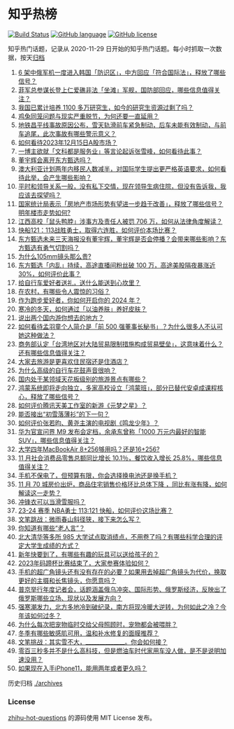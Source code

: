 # 知乎热榜
[![Build Status](https://github.com/ToWeLong/zhihu-hot-questions/workflows/CI/badge.svg)](https://github.com/ToWeLong/zhihu-hot-questions/actions)
[![GitHub language](https://img.shields.io/badge/language-golang-orange.svg)](https://golang.org/)
[![GitHub license](https://img.shields.io/github/license/ToWeLong/zhihu-hot-questions)](https://github.com/ToWeLong/zhihu-hot-questions/blob/main/LICENSE)

知乎热门话题，记录从 2020-11-29 日开始的知乎热门话题。每小时抓取一次数据，按天[归档](./archives)

<!-- BEGIN -->

1. [6 架中俄军机一度进入韩国「防识区」，中方回应「符合国际法」，释放了哪些信号？](https://www.zhihu.com/question/634836383)
1. [菲军总参谋长登上仁爱礁非法「坐滩」军舰，国防部回应，哪些信息值得关注？](https://www.zhihu.com/question/634952340)
1. [我国已累计培养 1100 多万研究生，如今的研究生资源过剩了吗？](https://www.zhihu.com/question/634504735)
1. [鸡兔同笼问题与现实严重脱节，为何还要一直延用？](https://www.zhihu.com/question/634961484)
1. [地铁昌平线事故原因公布，雪天轨滑前车紧急制动，后车未能有效制动，与前车追尾，此次事故有哪些警示意义？](https://www.zhihu.com/question/634977581)
1. [如何看待2023年12月15日A股市场？](https://www.zhihu.com/question/634951947)
1. [一博主欲就「文科都是服务业」等言论起诉张雪峰，如何看待此事？](https://www.zhihu.com/question/634961196)
1. [董宇辉会离开东方甄选吗？](https://www.zhihu.com/question/634815731)
1. [澳大利亚计划两年内移民人数减半，对国际学生提出更严格英语要求，如何看待此举，会产生哪些影响？](https://www.zhihu.com/question/634476840)
1. [平时和领导关系一般，没有私下交情，现在领导生病住院，但没有告诉我，我应该去探望吗？](https://www.zhihu.com/question/627247229)
1. [国家统计局表示「房地产市场形势有望进一步趋于改善」，释放了哪些信号？明年楼市走势如何?](https://www.zhihu.com/question/634970901)
1. [江西高校「鼠头鸭脖」涉事方及责任人被罚 706 万，如何从法律角度解读？](https://www.zhihu.com/question/634991473)
1. [快船121：113战胜勇士，取得六连胜，如何评价本场比赛？](https://www.zhihu.com/question/634984212)
1. [东方甄选未来三天海报没有董宇辉，董宇辉是否会停播？会带来哪些影响？东方甄选有勇气切割吗？](https://www.zhihu.com/question/634890549)
1. [为什么105mm镜头那么贵?](https://www.zhihu.com/question/634258346)
1. [东方甄选「内乱」持续，高途直播间粉丝破 100 万，高途美股隔夜暴涨近 30%，如何评价此事？](https://www.zhihu.com/question/634950787)
1. [给自行车爱好者送礼，送什么能送到心坎里？](https://www.zhihu.com/question/633735549)
1. [在农村，有哪些令人震惊的习俗？](https://www.zhihu.com/question/629147686)
1. [作为跑步爱好者，你如何开启你的 2024 年？](https://www.zhihu.com/question/633735528)
1. [寒冷的冬天，如何通过「以油养肤」养好皮肤？](https://www.zhihu.com/question/632473964)
1. [说出两个国内游你想去的地方？](https://www.zhihu.com/question/631625100)
1. [如何看待孟羽童个人简介是「前 500 强董事长秘书」？为什么很多人不认可她这种做法？](https://www.zhihu.com/question/634980517)
1. [商务部认定「台湾地区对大陆贸易限制措施构成贸易壁垒」，这意味着什么？还有哪些信息值得关注？](https://www.zhihu.com/question/634950782)
1. [大家去旅游是更喜欢住民宿还是住酒店？](https://www.zhihu.com/question/631981337)
1. [为什么高级的自行车花鼓声音很响？](https://www.zhihu.com/question/631081002)
1. [国内处于某领域天花板级别的旅游景点有哪些？](https://www.zhihu.com/question/630423831)
1. [鸿蒙系统即将走向独立，多家高校设立「鸿蒙班」，部分已替代安卓成课程核心，释放了哪些信号？](https://www.zhihu.com/question/634821436)
1. [如何评价腾讯天美工作室的新游《元梦之星》？](https://www.zhihu.com/question/622713284)
1. [能否接出“初雪落薄衫”的下一句？](https://www.zhihu.com/question/629825879)
1. [如何评价张若昀、黄尧主演的电视剧《鸣龙少年》？](https://www.zhihu.com/question/634045973)
1. [华为官宣问界 M9 发布会定档，余承东曾称「1000 万元内最好的智能 SUV」，哪些信息值得关注？](https://www.zhihu.com/question/634802274)
1. [大学四年MacBookAir 8+256够用吗？还是16+256?](https://www.zhihu.com/question/634312193)
1. [11 月社会消费品零售总额同比增长 10.1％，餐饮收入增长 25.8%，哪些信息值得关注？](https://www.zhihu.com/question/634966141)
1. [手机不保电了，但预算有限，你会选择换电池还是换手机？](https://www.zhihu.com/question/632113715)
1. [11 月 70 城房价出炉，商品住宅销售价格环比总体下降 ，同比有涨有降，如何解读这一走势？](https://www.zhihu.com/question/634955299)
1. [冲锋衣可以当滑雪服吗？](https://www.zhihu.com/question/633706320)
1. [23-24 赛季 NBA勇士 113:121 快船，如何评价这场比赛？](https://www.zhihu.com/question/634970905)
1. [文笔跳战：微雨春山斜径狭，接下来怎么写？](https://www.zhihu.com/question/634960756)
1. [你知道有哪些“老人言”？](https://www.zhihu.com/question/626619715)
1. [北大清华等多所 985 大学试点取消绩点，不用卷了吗？有哪些科学合理的评定大学生成绩的方式？](https://www.zhihu.com/question/634862335)
1. [新年快要到了，有哪些有趣的玩具可以送给孩子的？](https://www.zhihu.com/question/502787987)
1. [2023年码蹄杯比赛结束了，大家参赛体验如何？](https://www.zhihu.com/question/634468635)
1. [手机的超广角镜头还有没有存在的必要？如果用去掉超广角镜头为代价，换取更好的主摄和长焦镜头，你愿意吗？](https://www.zhihu.com/question/631861977)
1. [普京举行年度记者会，话题涵盖俄乌冲突、国际形势、俄罗斯经济，反映出了俄罗斯哪些立场、现状以及发展方向？](https://www.zhihu.com/question/634954687)
1. [强寒潮发力，北方多地冷到破纪录，南方将现冷暖大逆转，为何如此之冷？今年该如何过冬？](https://www.zhihu.com/question/634961476)
1. [为什么每次把宠物临时交给父母照顾时，宠物都会被喂胖？](https://www.zhihu.com/question/634006435)
1. [冬季有哪些敏感肌可用，温和补水修复的面膜推荐？](https://www.zhihu.com/question/630943901)
1. [文笔挑战：其实雪不大，______________。你会如何接？](https://www.zhihu.com/question/634959049)
1. [零百三秒多并不是什么高科技，但是燃油车时代家用车没人做，是不是说明加速没用？](https://www.zhihu.com/question/634837380)
1. [如果现在入手iPhone11，能用两年或者更久吗？](https://www.zhihu.com/question/626239174)

<!-- END -->

历史归档 [./archives](./archives)


### License
[zhihu-hot-questions](https://github.com/towelong/zhihu-hot-questions) 的源码使用 MIT License 发布。